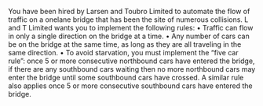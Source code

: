 You have been hired by Larsen and Toubro Limited to automate the flow of traffic on a onelane bridge that has been the site of numerous collisions. L and T Limited wants you to
implement the following rules:
• Traffic can flow in only a single direction on the bridge at a time.
• Any number of cars can be on the bridge at the same time, as long as they are all traveling
in the same direction.
• To avoid starvation, you must implement the “five car rule”: once 5 or more consecutive
northbound cars have entered the bridge, if there are any southbound cars waiting then no
more northbound cars may enter the bridge until some southbound cars have crossed. A
similar rule also applies once 5 or more consecutive southbound cars have entered the
bridge.
